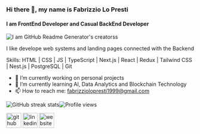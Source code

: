 ### Hi there 👋, my name is Fabrizzio Lo Presti
#### I am FrontEnd Developer and Casual BackEnd Developer
![I am GitHub Readme Generator's creatorss](https://img.freepik.com/free-vector/web-development-coding-programming-futuristic-banner-computer-code-laptop_3482-5582.jpg)

I like develope web systems and  landing pages connected with the Backend

Skills: HTML | CSS | JS | TypeScript | Next.js | React | Redux | Tailwind CSS | Nest.js | PostgreSQL | Git

- 🔭 I’m currently working on personal projects 
- 🌱 I’m currently learning AI, Data Analytics and Blockchain Technology 
- 📫 How to reach me: fabrizziolopresti1999@gmail.com 

![GitHub streak stats](https://github-readme-streak-stats.herokuapp.com/?user=FabrizzioLopresti)![Profile views](https://gpvc.arturio.dev/FabrizzioLopresti)  

[<img src='https://cdn.jsdelivr.net/npm/simple-icons@3.0.1/icons/github.svg' alt='github' height='40'>](https://github.com/FabrizzioLopresti)  [<img src='https://cdn.jsdelivr.net/npm/simple-icons@3.0.1/icons/linkedin.svg' alt='linkedin' height='40'>](https://www.linkedin.com/in/fabrizzio-lo-presti-a7222b1b4/)  [<img src='https://cdn.jsdelivr.net/npm/simple-icons@3.0.1/icons/icloud.svg' alt='website' height='40'>](https://fabrizziolopresti-portfolio.netlify.app/)  
<!--
**FabrizzioLoPresti/FabrizzioLoPresti** is a ✨ _special_ ✨ repository because its `README.md` (this file) appears on your GitHub profile.

Here are some ideas to get you started:

- 🔭 I’m currently working on ...
- 🌱 I’m currently learning ...
- 👯 I’m looking to collaborate on ...
- 🤔 I’m looking for help with ...
- 💬 Ask me about ...
- 📫 How to reach me: ...
- 😄 Pronouns: ...
- ⚡ Fun fact: ...
-->
